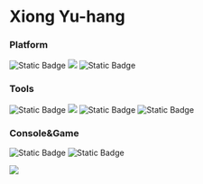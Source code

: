 # Xiong Yu-hang 

### Platform
![Static Badge](https://img.shields.io/badge/Windows-11-0080ff?logo=windows11)
![](https://img.shields.io/badge/Os-Linux-blue?style=flat&logo=Linux&logoColor=ffffff)
![Static Badge](https://img.shields.io/badge/IPhone-12-ff0000?logo=apple&color=black)

### Tools
![Static Badge](https://img.shields.io/badge/IDE-Visual%20Studio%20Code-0080ff?logo=visualstudiocode)
![](https://img.shields.io/badge/Studied-Labview-blueviolet?style=flat%20Code&logo=labview&logoColor=ffffff)
![Static Badge](https://img.shields.io/badge/Keil-12?logo=kaios&color=ff0000)
![Static Badge](https://img.shields.io/badge/Matlab%2FSimulink-12?logo=maildotcom&color=ff0000)

### Console&Game
![Static Badge](https://img.shields.io/badge/Nintendo%20Switch-11?logo=nintendoswitch&labelColor=ff0000&color=ff0000)
![Static Badge](https://img.shields.io/badge/Steam-11?logo=steam&color=000000)



 
<img align="center" src="https://github-readme-stats.vercel.app/api?username=ohmyjesus&show_icons=true&icon_color=CE1D2D&text_color=718096&bg_color=ffffff&hide_title=true" />

